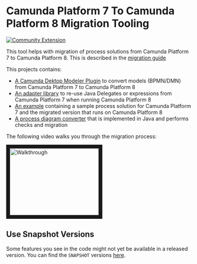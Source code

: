 # Camunda Platform 7 To Camunda Platform 8 Migration Tooling

[![Community Extension](https://img.shields.io/badge/Community%20Extension-An%20open%20source%20community%20maintained%20project-FF4700)](https://github.com/camunda-community-hub/community)

This tool helps with migration of process solutions from Camunda Platform 7 to Camunda Platform 8. This is described in the [migration guide](https://docs.camunda.io/docs/guides/migrating-from-Camunda-Platform/)

This projects contains:

* [A Camunda Dektop Modeler Plugin](./modeler-plugin-7-to-8-converter) to convert models (BPMN/DMN) from Camunda Platform 7 to Camunda Platform 8
* [An adapter library](./camunda-7-adapter) to re-use Java Delegates or expressions from Camunda Platform 7 when running Camunda Platform 8
* [An example](./example) containing a sample process solution for Camunda Platform 7 and the migrated version that runs on Camunda Platform 8
* [A process diagram converter](./backend-diagram-converter) that is implemented in Java and performs checks and migration

The following video walks you through the migration process:

<a href="http://www.youtube.com/watch?feature=player_embedded&v=yS0wAO0KgBc" target="_blank"><img src="http://img.youtube.com/vi/yS0wAO0KgBc/0.jpg" alt="Walkthrough" width="240" height="180" border="10" /></a>

## Use Snapshot Versions

Some features you see in the code might not yet be available in a released version. You can find the `SNAPSHOT` versions [here](https://artifacts.camunda.com/ui/repos/tree/General/camunda-bpm-community-extensions-snapshots/org/camunda/community/migration/camunda-7-adapter).
